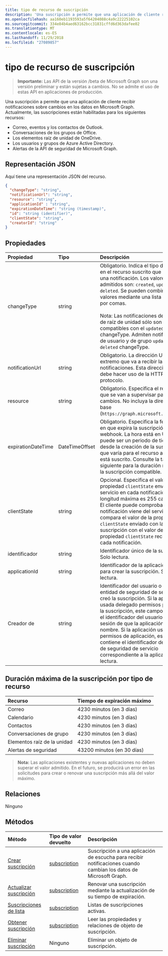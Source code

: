 ```yaml
---
title: tipo de recurso de suscripción
description: 'Una suscripción a permite que una aplicación de cliente recibir notificaciones sobre cambios en los datos en Microsoft Graph. Actualmente, las suscripciones están habilitadas para los siguientes recursos:'
ms.openlocfilehash: aa160eb1193593a5f64204088c4a9c22225102ca
ms.sourcegitcommit: 334e84b4aed63162bcc31831cffd6d363dafee02
ms.translationtype: MT
ms.contentlocale: es-ES
ms.lasthandoff: 11/29/2018
ms.locfileid: "27089857"
---
```

# <a name="subscription-resource-type"></a>tipo de recurso de suscripción

> **Importante:** Las API de la versión /beta de Microsoft Graph son una versión preliminar y están sujetas a cambios. No se admite el uso de estas API en aplicaciones de producción.

Una suscripción a permite que una aplicación de cliente recibir notificaciones sobre cambios en los datos en Microsoft Graph. Actualmente, las suscripciones están habilitadas para los siguientes recursos:

- Correo, eventos y los contactos de Outlook.
- Conversaciones de los grupos de Office.
- Los elementos raíz de unidad de OneDrive.
- Los usuarios y grupos de Azure Active Directory.
- Alertas de la API de seguridad de Microsoft Graph.

## <a name="json-representation"></a>Representación JSON

Aquí tiene una representación JSON del recurso.

<!-- {
  "blockType": "resource",
  "optionalProperties": [

  ],
  "@odata.type": "microsoft.graph.subscription"
}-->

```json
{
  "changeType": "string",
  "notificationUrl": "string",
  "resource": "string",
  "applicationId" : "string",
  "expirationDateTime": "string (timestamp)",
  "id": "string (identifier)",
  "clientState": "string",
  "creatorId": "string"
}
```

## <a name="properties"></a>Propiedades

| Propiedad | Tipo | Descripción |
|:---------|:-----|:------------|
| changeType | string | Obligatorio. Indica el tipo de cambio en el recurso suscrito que generará una notificación. Los valores admitidos son: `created`, `updated`, `deleted`. Se pueden combinar varios valores mediante una lista separada por comas. <br><br>Nota: Las notificaciones de elemento de raíz de unidad sólo son compatibles con el `updated` changeType. Admiten notificaciones de usuario y de grupo `updated` y `deleted` changeType. |
| notificationUrl | string | Obligatorio. La dirección URL del extremo que va a recibir las notificaciones. Esta dirección URL debe hacer uso de la HTTPS protocolo. |
| resource | string | Obligatorio. Especifica el recurso al que se van a supervisar para que los cambios. No incluya la dirección URL base (`https://graph.microsoft.com/beta/`). |
| expirationDateTime | DateTimeOffset | Obligatorio. Especifica la fecha y hora en que expira la suscripción de webhook. La hora está en UTC y puede ser un periodo de tiempo desde la creación de la suscripción que varía para el recurso al que se está suscrito.  Consulte la tabla siguiente para la duración máxima de la suscripción compatible. |
| clientState | string | Opcional. Especifica el valor de la propiedad `clientState` enviado por el servicio en cada notificación. La longitud máxima es 255 caracteres. El cliente puede comprobar que la notificación viene del servicio si compara el valor de la propiedad `clientState` enviado con la suscripción con el valor de la propiedad `clientState` recibido con cada notificación. |
| identificador | string | Identificador único de la suscripción. Solo lectura. |
| applicationId | string | Identificador de la aplicación utilizada para crear la suscripción. Solo lectura. |
| Creador de | string | Identificador del usuario o de la entidad de seguridad de servicio que creó la suscripción. Si la aplicación usada delegado permisos para crear la suscripción, este campo contiene el identificador del usuario ha iniciado sesión de que la aplicación llama en nombre. Si la aplicación usa los permisos de aplicación, este campo contiene el identificador de la entidad de seguridad de servicio correspondiente a la aplicación. Solo lectura. |

## <a name="maximum-length-of-subscription-per-resource-type"></a>Duración máxima de la suscripción por tipo de recurso

| Recurso            | Tiempo de expiración máximo  |
|:--------------------|:-------------------------|
| Correo                | 4230 minutos (en 3 días)    |
| Calendario            | 4230 minutos (en 3 días)    |
| Contactos            | 4230 minutos (en 3 días)    |
| Conversaciones de grupo | 4230 minutos (en 3 días)    |
| Elementos raíz de la unidad    | 4230 minutos (en 3 días)    |
| Alertas de seguridad     | 43200 minutos (en 30 días)  |

> **Nota:** Las aplicaciones existentes y nuevas aplicaciones no deben superar el valor admitido. En el futuro, se producirá un error en las solicitudes para crear o renovar una suscripción más allá del valor máximo.

## <a name="relationships"></a>Relaciones

Ninguno

## <a name="methods"></a>Métodos

| Método | Tipo de valor devuelto | Descripción |
|:-------|:------------|:------------|
| [Crear suscripción](../api/subscription-post-subscriptions.md) | [subscription](subscription.md) | Suscripción a una aplicación de escucha para recibir notificaciones cuando cambian los datos de Microsoft Graph. |
| [Actualizar suscripción](../api/subscription-update.md) | [subscription](subscription.md) | Renovar una suscripción mediante la actualización de su tiempo de expiración. |
| [Suscripciones de lista](../api/subscription-list.md) | [subscription](subscription.md) | Listas de suscripciones activas. |
| [Obtener suscripción](../api/subscription-get.md) | [subscription](subscription.md) | Leer las propiedades y relaciones de objeto de suscripción. |
| [Eliminar suscripción](../api/subscription-delete.md) | Ninguno | Eliminar un objeto de suscripción. |

<!-- uuid: 8fcb5dbc-d5aa-4681-8e31-b001d5168d79
2015-10-25 14:57:30 UTC -->
<!-- {
  "type": "#page.annotation",
  "description": "subscription resource",
  "keywords": "",
  "section": "documentation",
  "tocPath": ""
}-->
